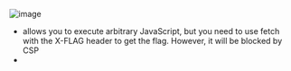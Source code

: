 ![image](https://github.com/av4nth1ka/My-Writeups/assets/80388135/6628efe5-9532-4c34-923a-00b66e9ea446)
+ allows you to execute arbitrary JavaScript, but you need to use fetch with the X-FLAG header to get the flag. However, it will be blocked by CSP
+ 
